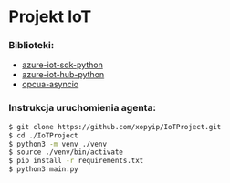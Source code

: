 # Projekt IoT

### Biblioteki:
- [azure-iot-sdk-python](https://github.com/Azure/azure-iot-sdk-python)
- [azure-iot-hub-python](https://github.com/Azure/azure-iot-hub-python)
- [opcua-asyncio](https://github.com/FreeOpcUa/opcua-asyncio)

### Instrukcja uruchomienia agenta:
```bash
$ git clone https://github.com/xopyip/IoTProject.git
$ cd ./IoTProject
$ python3 -m venv ./venv
$ source ./venv/bin/activate
$ pip install -r requirements.txt
$ python3 main.py
```